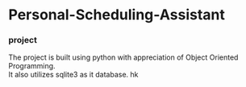 # Personal-Scheduling-Assistant
### project 

The project is built using python with appreciation of Object Oriented Programming.<br />
It also utilizes sqlite3 as it database.
hk
